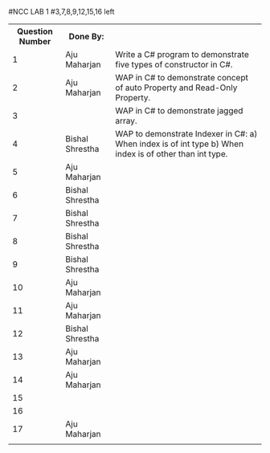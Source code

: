 #NCC LAB 1
#3,7,8,9,12,15,16 left

<table>
    <tr>
        <th>Question Number</th>
        <th>Done By:</th>
    </tr>
    <tr>
        <td>1</td>
        <td>Aju Maharjan</td>
        <td>Write a C# program to demonstrate five types of constructor in C#.</td>
    </tr>
    <tr>
        <td>2</td>
        <td>Aju Maharjan</td>
        <td>WAP in C# to demonstrate concept of auto Property and Read-Only Property.</td>
    </tr>
    <tr>
        <td>3</td>
        <td></td>
        <td>WAP in C# to demonstrate jagged array.</td>
    </tr>
    <tr>
        <td>4</td>
        <td>Bishal Shrestha</td>
        <td>WAP to demonstrate Indexer in C#:
a) When index is of int type
b) When index is of other than int type.</td>
    </tr>
    <tr>
        <td>5</td>
        <td>Aju Maharjan</td>
    </tr>
    <tr>
        <td>6</td>
        <td>Bishal Shrestha</td>
    </tr>
    <tr>
        <td>7</td>
        <td>Bishal Shrestha</td>
    </tr>
    <tr>
        <td>8</td>
        <td>Bishal Shrestha</td>
    </tr>
    <tr>
        <td>9</td>
        <td>Bishal Shrestha</td>
    </tr>
    <tr>
        <td>10</td>
        <td>Aju Maharjan</td>
    </tr>
    <tr>
        <td>11</td>
        <td>Aju Maharjan</td>
    </tr>
    <tr>
        <td>12</td>
        <td>Bishal Shrestha</td>
    </tr>
    <tr>
        <td>13</td>
        <td>Aju Maharjan</td>
    </tr>
    <tr>
        <td>14</td>
        <td>Aju Maharjan</td>
    </tr>
    <tr>
        <td>15</td>
        <td></td>
    </tr>
    <tr>
        <td>16</td>
        <td></td>
    </tr>
    <tr>
        <td>17</td>
        <td>Aju Maharjan</td>
    </tr>
    <tr>
        <td></td>
        <td></td>
    </tr>
    
</table>
